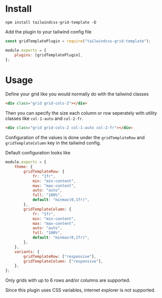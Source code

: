 # Install

```
npm install tailwindcss-grid-template -D
```

Add the plugin to your tailwind config file

```javascript
const gridTemplatePlugin = require("tailwindcss-grid-template");

module.exports = {
	plugins: [gridTemplatePlugin],
};
```

# Usage

Define your grid like you would normally do with the tailwind classes

```html
<div class="grid grid-cols-2"></div>
```

Then you can specify the size each column or row seperately with utility classes like `col-1-auto` and `col-2-fr`.

```html
<div class="grid grid-cols-2 col-1-auto col-2-fr"></div>
```

Configuration of the values is done under the `gridTemplateRow` and `gridTemplateColumn` key in the tailwind config.

Default configuration looks like

```js
module.exports = {
	theme: {
		gridTemplateRow: {
			fr: "1fr",
			min: "min-content",
			max: "max-content",
			auto: "auto",
			full: "100%",
			default: "minmax(0,1fr)",
		},
		gridTemplateColumn: {
			fr: "1fr",
			min: "min-content",
			max: "max-content",
			auto: "auto",
			full: "100%",
			default: "minmax(0,1fr)",
		},
	},
	variants: {
		gridTemplateRow: ["responsive"],
		gridTemplateColumn: ["responsive"],
	},
};
```

Only grids with up to 6 rows and/or columns are supported.

Since this plugin uses CSS variables, internet explorer is not supported.
